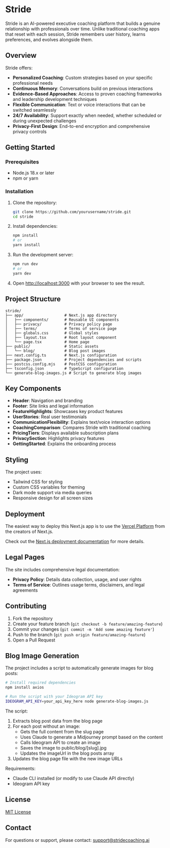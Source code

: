 # Stride

Stride is an AI-powered executive coaching platform that builds a genuine relationship with professionals over time. Unlike traditional coaching apps that reset with each session, Stride remembers user history, learns preferences, and evolves alongside them.

## Overview

Stride offers:

- **Personalized Coaching**: Custom strategies based on your specific professional needs
- **Continuous Memory**: Conversations build on previous interactions
- **Evidence-Based Approaches**: Access to proven coaching frameworks and leadership development techniques
- **Flexible Communication**: Text or voice interactions that can be switched seamlessly
- **24/7 Availability**: Support exactly when needed, whether scheduled or during unexpected challenges
- **Privacy-First Design**: End-to-end encryption and comprehensive privacy controls

## Getting Started

### Prerequisites

- Node.js 18.x or later
- npm or yarn

### Installation

1. Clone the repository:
   ```bash
   git clone https://github.com/yourusername/stride.git
   cd stride
   ```

2. Install dependencies:
   ```bash
   npm install
   # or
   yarn install
   ```

3. Run the development server:
   ```bash
   npm run dev
   # or
   yarn dev
   ```

4. Open [http://localhost:3000](http://localhost:3000) with your browser to see the result.

## Project Structure

```
stride/
├── app/                  # Next.js app directory
│   ├── components/       # Reusable UI components
│   ├── privacy/          # Privacy policy page
│   ├── terms/            # Terms of service page
│   ├── globals.css       # Global styles
│   ├── layout.tsx        # Root layout component
│   └── page.tsx          # Home page
├── public/               # Static assets
│   └── blog/             # Blog post images
├── next.config.ts        # Next.js configuration
├── package.json          # Project dependencies and scripts
├── postcss.config.mjs    # PostCSS configuration
├── tsconfig.json         # TypeScript configuration
└── generate-blog-images.js # Script to generate blog images
```

## Key Components

- **Header**: Navigation and branding
- **Footer**: Site links and legal information
- **FeatureHighlights**: Showcases key product features
- **UserStories**: Real user testimonials
- **CommunicationFlexibility**: Explains text/voice interaction options
- **CoachingComparison**: Compares Stride with traditional coaching
- **PricingTiers**: Displays available subscription plans
- **PrivacySection**: Highlights privacy features
- **GettingStarted**: Explains the onboarding process

## Styling

The project uses:
- Tailwind CSS for styling
- Custom CSS variables for theming
- Dark mode support via media queries
- Responsive design for all screen sizes

## Deployment

The easiest way to deploy this Next.js app is to use the [Vercel Platform](https://vercel.com/new?utm_medium=default-template&filter=next.js&utm_source=create-next-app&utm_campaign=create-next-app-readme) from the creators of Next.js.

Check out the [Next.js deployment documentation](https://nextjs.org/docs/app/building-your-application/deploying) for more details.

## Legal Pages

The site includes comprehensive legal documentation:
- **Privacy Policy**: Details data collection, usage, and user rights
- **Terms of Service**: Outlines usage terms, disclaimers, and legal agreements

## Contributing

1. Fork the repository
2. Create your feature branch (`git checkout -b feature/amazing-feature`)
3. Commit your changes (`git commit -m 'Add some amazing feature'`)
4. Push to the branch (`git push origin feature/amazing-feature`)
5. Open a Pull Request

## Blog Image Generation

The project includes a script to automatically generate images for blog posts:

```bash
# Install required dependencies
npm install axios

# Run the script with your Ideogram API key
IDEOGRAM_API_KEY=your_api_key_here node generate-blog-images.js
```

The script:
1. Extracts blog post data from the blog page
2. For each post without an image:
   - Gets the full content from the slug page
   - Uses Claude to generate a Midjourney prompt based on the content
   - Calls Ideogram API to create an image
   - Saves the image to public/blog/[slug].jpg
   - Updates the imageUrl in the blog posts array
3. Updates the blog page file with the new image URLs

Requirements:
- Claude CLI installed (or modify to use Claude API directly)
- Ideogram API key

## License

[MIT License](LICENSE)

## Contact

For questions or support, please contact: support@stridecoaching.ai
